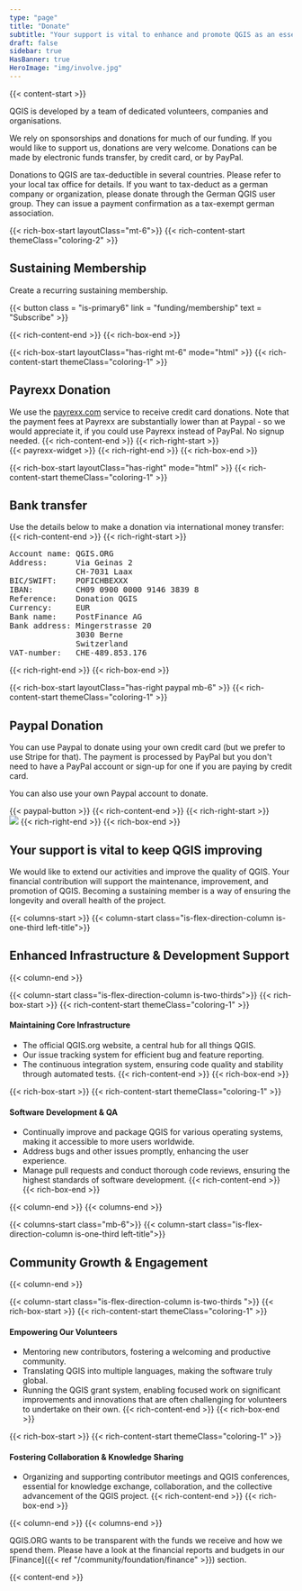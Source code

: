 ```yaml
---
type: "page"
title: "Donate"
subtitle: "Your support is vital to enhance and promote QGIS as an essential tool for the global GIS community"
draft: false
sidebar: true
HasBanner: true
HeroImage: "img/involve.jpg"
---
```


{{< content-start  >}}


QGIS is developed by a team of dedicated volunteers, companies and organisations.

We rely on sponsorships and donations for much of our funding. If you would like to support us, donations are very welcome. Donations can be made by electronic funds transfer, by credit card, or by PayPal.

Donations to QGIS are tax-deductible in several countries. Please refer to your local tax office for details. If you want to tax-deduct as a german company or organization, please donate through the German QGIS user group. They can issue a payment confirmation as a tax-exempt german association.


{{< rich-box-start layoutClass="mt-6">}}
{{< rich-content-start themeClass="coloring-2" >}}
## Sustaining Membership
Create a recurring sustaining membership.

{{< button class = "is-primary6" link = "funding/membership" text = "Subscribe" >}} 

{{< rich-content-end >}}
{{< rich-box-end >}}


{{< rich-box-start layoutClass="has-right mt-6" mode="html" >}}
{{< rich-content-start themeClass="coloring-1" >}}
## Payrexx Donation

We use the [payrexx.com](https://payrexx.com) service to receive credit card donations. Note that the payment fees at Payrexx are substantially lower than at Paypal - so we would appreciate it, if you could use Payrexx instead of PayPal. No signup needed.
{{< rich-content-end >}}
{{< rich-right-start >}}  
{{< payrexx-widget >}}
{{< rich-right-end >}}
{{< rich-box-end >}}


{{< rich-box-start layoutClass="has-right" mode="html" >}}
{{< rich-content-start themeClass="coloring-1" >}}
## Bank transfer

Use the details below to make a donation via international money transfer:
{{< rich-content-end >}}
{{< rich-right-start >}}  
<pre class="donatbox">
Account name: QGIS.ORG
Address:      Via Geinas 2
              CH-7031 Laax
BIC/SWIFT:    POFICHBEXXX
IBAN:         CH09 0900 0000 9146 3839 8
Reference:    Donation QGIS
Currency:     EUR
Bank name:    PostFinance AG
Bank address: Mingerstrasse 20
              3030 Berne
              Switzerland
VAT-number:   CHE-489.853.176
</pre>
{{< rich-right-end >}}
{{< rich-box-end >}}


{{< rich-box-start layoutClass="has-right paypal mb-6" >}}
{{< rich-content-start themeClass="coloring-1" >}}
## Paypal Donation

You can use Paypal to donate using your own credit card (but we prefer to use Stripe for that). The payment is processed by PayPal but you don't need to have a PayPal account or sign-up for one if you are paying by credit card.

You can also use your own Paypal account to donate.

{{< paypal-button >}} 
{{< rich-content-end >}}
{{< rich-right-start >}}  
![](../paypal.png)
{{< rich-right-end >}}
{{< rich-box-end >}}


## Your support is vital to keep QGIS improving

We would like to extend our activities and improve the quality of QGIS. Your financial contribution will support the maintenance, improvement, and promotion of QGIS. Becoming a sustaining member is a way of ensuring the longevity and overall health of the project.

{{< columns-start >}}
{{< column-start class="is-flex-direction-column is-one-third left-title">}}
## Enhanced Infrastructure & Development Support
{{< column-end >}}

{{< column-start class="is-flex-direction-column is-two-thirds">}}
{{< rich-box-start >}}
{{< rich-content-start themeClass="coloring-1" >}} 
#### Maintaining Core Infrastructure
*   The official QGIS.org website, a central hub for all things QGIS.
*   Our issue tracking system for efficient bug and feature reporting.
*   The continuous integration system, ensuring code quality and stability through automated tests.
{{< rich-content-end >}}
{{< rich-box-end >}}

{{< rich-box-start >}}
{{< rich-content-start themeClass="coloring-1" >}}
#### Software Development & QA
*   Continually improve and package QGIS for various operating systems, making it accessible to more users worldwide.
*   Address bugs and other issues promptly, enhancing the user experience.
*   Manage pull requests and conduct thorough code reviews, ensuring the highest standards of software development.
{{< rich-content-end >}}
{{< rich-box-end >}}

{{< column-end >}}
{{< columns-end >}}

{{< columns-start class="mb-6">}}
{{< column-start class="is-flex-direction-column is-one-third left-title">}}
## Community Growth & Engagement  
 
   
{{< column-end >}}

{{< column-start class="is-flex-direction-column is-two-thirds ">}}
{{< rich-box-start >}}
{{< rich-content-start themeClass="coloring-1" >}} 
#### Empowering Our Volunteers
*   Mentoring new contributors, fostering a welcoming and productive community.
*   Translating QGIS into multiple languages, making the software truly global.
*   Running the QGIS grant system, enabling focused work on significant improvements and innovations that are often challenging for volunteers to undertake on their own.
{{< rich-content-end >}}
{{< rich-box-end >}}

{{< rich-box-start >}}
{{< rich-content-start themeClass="coloring-1" >}}
#### Fostering Collaboration & Knowledge Sharing
*   Organizing and supporting contributor meetings and QGIS conferences, essential for knowledge exchange, collaboration, and the collective advancement of the QGIS project.
{{< rich-content-end >}}
{{< rich-box-end >}}

{{< column-end >}}
{{< columns-end >}}

QGIS.ORG wants to be transparent with the funds we receive and how we spend them. Please have a look at the financial reports and budgets in our [Finance]({{< ref "/community/foundation/finance" >}}) section.

{{< content-end >}}
